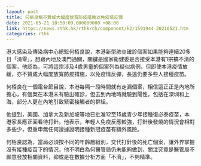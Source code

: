 ```yaml
---
layout: post
title: 何栢良稱不贊成大幅度放寬防疫措施以免疫情反彈
date: 2021-05-21 10:50:09.000000000 +08:00
link: https://news.rthk.hk/rthk/ch/component/k2/1591944-20210521.htm
categories: rthk
---
```


港大感染及傳染病中心總監何栢良說，本港新型肺炎確診個案如果能夠連續20多日「清零」，想跟內地及澳門通關，關鍵是國家衞健委是否接受本港有1宗搞不清的個案，他認為，可將這宗涉及4歲男童的個案列為疑似病例，但即使本港疫情放緩，亦不贊成大幅度放寬防疫措施，以免疫情反彈，長遠仍要多些人接種疫苗。

何栢良在一個電台節目說，本港每隔一段時間就有走漏個案，相信這正正是內地所擔心，有個案在本港未有驗出確診，但去到內地時就驗到陽性，包括在深圳和上海，部分人更在內地引致緊密接觸者的群組。

他提到，美國、加拿大及新加坡等地已批准12至15歲青少年接種復必泰疫苗，本港家長應正面看待打針。他表示，年輕人免疫反應較強，打針後發燒的情況會相對多些少，但重申無任何證據證明接種新冠疫苗有額外風險。

何栢良認為，當局必須按不同的年齡層組別，交代打針後的死亡個案，讓外界掌握沒有接種疫苗下的情況，他不明白為何醫管局仍未能夠做到，關注究竟是醫管局不願意發放相關資料，抑或是在數據分析方面「不濟」，不夠精準。
